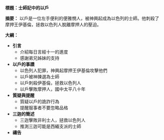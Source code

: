 **標題：士師記中的以戶**

**摘要：**
以戶是一位左手便利的便雅憫人，被神興起成為以色列的士師。他刺殺了摩押王伊基倫，拯救以色列人脫離摩押人的壓迫。

**大綱：**

* **引言**
    * 介紹每日言經十一的進度
    * 感謝弟兄姊妹的支持
* **以戶的事蹟**
    * 以色列人犯罪，神興起摩押王伊基倫攻擊他們
    * 以戶被神揀選為士師
    * 以戶刺殺伊基倫，拯救以色列人
    * 以戶擊敗摩押人，國中太平八十年
* **質疑與提醒**
    * 質疑以戶的詭詐行為
    * 提醒服事者不要忽略品格
* **三迦的簡述**
    * 三迦擊敗非利士人，拯救以色列人
    * 推測三迦可能是西緬支派的士師
* **禱告**